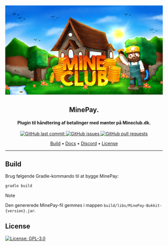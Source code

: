 <a id="readme-top"></a>

<h1 align="center">
  <br>
  <a href="https://github.com/mineklub/MinePay/releases"><img src="./.github/MineClub_background_1920x1080.png" alt="MineClub Logo"></a>
</h1>

<h2 align="center">MinePay.</h2>

<h4 align="center">Plugin til håndtering af betalinger med mønter på Mineclub.dk.</h4>

<p align="center">
    <a href="https://github.com/mineklub/MinePay/commits/main">
    <img src="https://img.shields.io/github/last-commit/mineklub/MinePay.svg?style=flat-square&logo=github&logoColor=white"
         alt="GitHub last commit">
    <a href="https://github.com/mineklub/MinePay/issues">
    <img src="https://img.shields.io/github/issues-raw/mineklub/MinePay.svg?style=flat-square&logo=github&logoColor=white"
         alt="GitHub issues">
    <a href="https://github.com/mineklub/MinePay/pulls">
    <img src="https://img.shields.io/github/issues-pr-raw/mineklub/MinePay.svg?style=flat-square&logo=github&logoColor=white"
         alt="GitHub pull requests">
</p>

<p align="center">
  <a href="#build">Build</a> •
  <a href="https://docs.mineclub.dk">Docs</a> •
  <a href="https://discord.gg/ePxVMN5ACh">Discord</a> •
  <a href="#license">License</a>
</p>

---
<a id="build"></a>
## Build
Brug følgende Gradle-kommando til at bygge MinePay:

```gradle
gradle build
```
> [!NOTE]  
> Den genererede MinePay-fil gemmes i mappen `build/libs/MinePay-Bukkit-{version}.jar`.
>

## License

[![License: GPL-3.0](https://img.shields.io/badge/License-GPL%203.0-lightgrey.svg)](https://tldrlegal.com/license/gnu-general-public-license-v3-gpl-3)